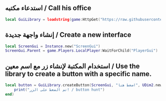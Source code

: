 ## استدعاء مكتبه / Call his office
```lua
local GuiLibrary = loadstring(game:HttpGet("https://raw.githubusercontent.com/SCRIPTSROBLOX738833/GUILIbry-/refs/heads/main/GUILIBRY"))()
```
## إنشاء واجهة جديدة / Create a new interface
```lua
local ScreenGui = Instance.new("ScreenGui")
ScreenGui.Parent = game.Players.LocalPlayer:WaitForChild("PlayerGui")
```
## استخدام المكتبة لإنشاء زر مع اسم معين / Use the library to create a button with a specific name.
```lua
local button = GuiLibrary.createButton(ScreenGui, "اضغط هنا", UDim2.new(0, 200, 0, 50), UDim2.new(0.5, -100, 0.5, -25), function()
    print("تم الضغط على الزر! / button hunt")
end)
```
